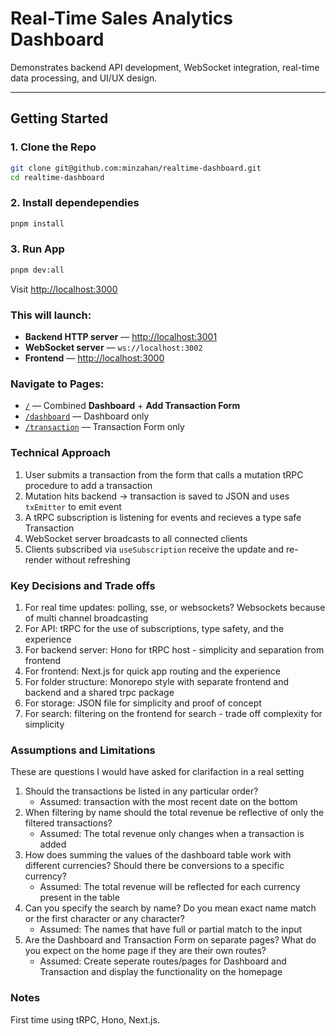 # Real-Time Sales Analytics Dashboard

Demonstrates backend API development, WebSocket integration, real-time data processing, and UI/UX design.

---

## Getting Started

### 1. Clone the Repo

```bash
git clone git@github.com:minzahan/realtime-dashboard.git
cd realtime-dashboard
```

### 2. Install dependependies

```bash
pnpm install
```

### 3. Run App

```bash
pnpm dev:all
```
Visit [http://localhost:3000](http://localhost:3000)

### This will launch:

- **Backend HTTP server** — [http://localhost:3001](http://localhost:3001)
- **WebSocket server** — `ws://localhost:3002`
- **Frontend** — [http://localhost:3000](http://localhost:3000)

### Navigate to Pages:

- [`/`](http://localhost:3000) — Combined **Dashboard** + **Add Transaction Form**
- [`/dashboard`](http://localhost:3000/dashboard) — Dashboard only
- [`/transaction`](http://localhost:3000/transaction) — Transaction Form only

### Technical Approach

1. User submits a transaction from the form that calls a mutation tRPC procedure to add a transaction
2. Mutation hits backend → transaction is saved to JSON and uses `txEmitter` to emit event
3. A tRPC subscription is listening for events and recieves a type safe Transaction
4. WebSocket server broadcasts to all connected clients
5. Clients subscribed via `useSubscription` receive the update and re-render without refreshing

### Key Decisions and Trade offs

1. For real time updates: polling, sse, or websockets? Websockets because of multi channel broadcasting
2. For API: tRPC for the use of subscriptions, type safety, and the experience
3. For backend server: Hono for tRPC host - simplicity and separation from frontend
4. For frontend: Next.js for quick app routing and the experience
5. For folder structure: Monorepo style with separate frontend and backend and a shared trpc package
6. For storage: JSON file for simplicity and proof of concept
7. For search: filtering on the frontend for search - trade off complexity for simplicity

### Assumptions and Limitations

These are questions I would have asked for clarifaction in a real setting

1. Should the transactions be listed in any particular order?
   - Assumed: transaction with the most recent date on the bottom
2. When filtering by name should the total revenue be reflective of only the filtered transactions?
   - Assumed: The total revenue only changes when a transaction is added
3. How does summing the values of the dashboard table work with different currencies? Should there be conversions to a specific currency?
   - Assumed: The total revenue will be reflected for each currency present in the table
4. Can you specify the search by name? Do you mean exact name match or the first character or any character?
   - Assumed: The names that have full or partial match to the input
5. Are the Dashboard and Transaction Form on separate pages? What do you expect on the home page if they are their own routes?
   - Assumed: Create seperate routes/pages for Dashboard and Transaction and display the functionality on the homepage

### Notes

First time using tRPC, Hono, Next.js.
